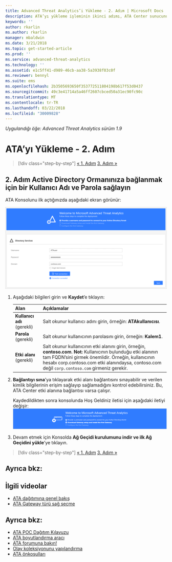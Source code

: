 ```yaml
---
title: Advanced Threat Analytics’i Yükleme - 2. Adım | Microsoft Docs
description: ATA’yı yükleme işleminin ikinci adımı, ATA Center sunucunuzda etki alanı bağlantı ayarlarını yapılandırmanıza yardımcı olur.
keywords: ''
author: rkarlin
ms.author: rkarlin
manager: mbaldwin
ms.date: 3/21/2018
ms.topic: get-started-article
ms.prod: ''
ms.service: advanced-threat-analytics
ms.technology: ''
ms.assetid: e1c5ff41-d989-46cb-aa38-5a3938f03c0f
ms.reviewer: bennyl
ms.suite: ems
ms.openlocfilehash: 2b3505693650f353772511804198b617f53d0437
ms.sourcegitcommit: 49c3e41714a5a46ff2607cbced50a31ec90fc90c
ms.translationtype: MT
ms.contentlocale: tr-TR
ms.lasthandoff: 03/22/2018
ms.locfileid: "30009828"
---
```

*Uygulandığı öğe: Advanced Threat Analytics sürüm 1.9*



# <a name="install-ata---step-2"></a>ATA’yı Yükleme - 2. Adım

>[!div class="step-by-step"]
[« 1. Adım](install-ata-step1.md)
[3. Adım »](install-ata-step3.md)

## <a name="step-2-provide-a-username-and-password-to-connect-to-your-active-directory-forest"></a>2. Adım Active Directory Ormanınıza bağlanmak için bir Kullanıcı Adı ve Parola sağlayın

ATA Konsolunu ilk açtığınızda aşağıdaki ekran görünür:

![ATA hoş geldiniz aşaması 1](media/ATA_1.7-welcome-provide-username.png)

1.  Aşağıdaki bilgileri girin ve **Kaydet**’e tıklayın:

    |Alan|Açıklamalar|
    |---------|------------|
    |**Kullanıcı adı** (gerekli)|Salt okunur kullanıcı adını girin, örneğin: **ATAkullanıcısı**.|
    |**Parola** (gerekli)|Salt okunur kullanıcının parolasını girin, örneğin: **Kalem1**.|
    |**Etki alanı** (gerekli)|Salt okunur kullanıcının etki alanını girin, örneğin, **contoso.com**. **Not:** Kullanıcının bulunduğu etki alanının tam FQDN’sini girmek önemlidir. Örneğin, kullanıcının hesabı corp.contoso.com etki alanındaysa, contoso.com değil `corp.contoso.com` girmeniz gerekir.|

2. **Bağlantıyı sına**’ya tıklayarak etki alanı bağlantısını sınayabilir ve verilen kimlik bilgilerinin erişim sağlayıp sağlamadığını kontrol edebilirsiniz. Bu, ATA Center etki alanına bağlantısı varsa çalışır.    

    Kaydedildikten sonra konsolunda Hoş Geldiniz iletisi için aşağıdaki iletiyi değişir: ![ATA, aşama 1 Tamamlandı'na Hoş Geldiniz](media/ATA_1.7-welcome-provide-username-finished.png)

3. Devam etmek için Konsolda **Ağ Geçidi kurulumunu indir ve ilk Ağ Geçidini yükle**’ye tıklayın.


>[!div class="step-by-step"]
[« 1. Adım](install-ata-step1.md)
[3. Adım »](install-ata-step3.md)


## <a name="see-also"></a>Ayrıca bkz:
## <a name="related-videos"></a>İlgili videolar
- [ATA dağıtımına genel bakış](https://channel9.msdn.com/Shows/Microsoft-Security/Overview-of-ATA-Deployment-in-10-Minutes)
- [ATA Gateway türü sağ seçme](https://channel9.msdn.com/Shows/Microsoft-Security/ATA-Deployment-Choose-the-Right-Gateway-Type)


## <a name="see-also"></a>Ayrıca bkz:
- [ATA POC Dağıtım Kılavuzu](http://aka.ms/atapoc)
- [ATA boyutlandırma aracı](http://aka.ms/atasizingtool)
- [ATA forumuna bakın!](https://social.technet.microsoft.com/Forums/security/home?forum=mata)
- [Olay koleksiyonunu yapılandırma](configure-event-collection.md)
- [ATA önkoşulları](ata-prerequisites.md)
